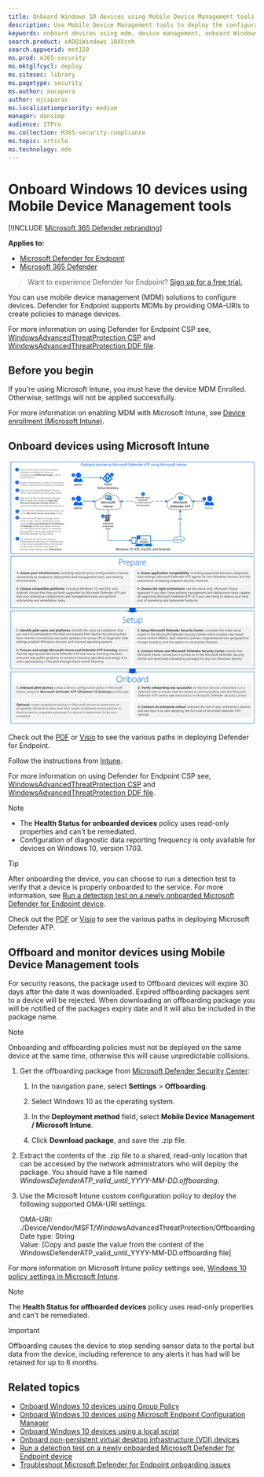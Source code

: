 ```yaml
---
title: Onboard Windows 10 devices using Mobile Device Management tools
description: Use Mobile Device Management tools to deploy the configuration package on devices so that they are onboarded to the service.
keywords: onboard devices using mdm, device management, onboard Windows ATP devices, onboard Microsoft Defender for Endpoint devices, mdm
search.product: eADQiWindows 10XVcnh
search.appverid: met150
ms.prod: m365-security
ms.mktglfcycl: deploy
ms.sitesec: library
ms.pagetype: security
ms.author: macapara
author: mjcaparas
ms.localizationpriority: medium
manager: dansimp
audience: ITPro
ms.collection: M365-security-compliance
ms.topic: article
ms.technology: mde
---
```


# Onboard Windows 10 devices using Mobile Device Management tools

[!INCLUDE [Microsoft 365 Defender rebranding](../../includes/microsoft-defender.md)]

**Applies to:**
- [Microsoft Defender for Endpoint](https://go.microsoft.com/fwlink/p/?linkid=2154037)
- [Microsoft 365 Defender](https://go.microsoft.com/fwlink/p/?linkid=2118804)

>Want to experience Defender for Endpoint? [Sign up for a free trial.](https://www.microsoft.com/microsoft-365/windows/microsoft-defender-atp?ocid=docs-wdatp-configureendpointsmdm-abovefoldlink)

You can use mobile device management (MDM) solutions to configure devices. Defender for Endpoint supports MDMs by providing OMA-URIs to create policies to manage devices.

For more information on using Defender for Endpoint CSP see, [WindowsAdvancedThreatProtection CSP](https://msdn.microsoft.com/library/windows/hardware/mt723296(v=vs.85).aspx) and [WindowsAdvancedThreatProtection DDF file](https://msdn.microsoft.com/library/windows/hardware/mt723297(v=vs.85).aspx).

## Before you begin
If you're using Microsoft Intune, you must have the device MDM Enrolled. Otherwise, settings will not be applied successfully. 

For more information on enabling MDM with Microsoft Intune, see [Device enrollment (Microsoft Intune)](https://docs.microsoft.com/mem/intune/enrollment/device-enrollment).

## Onboard devices using Microsoft Intune

[![Image of the PDF showing onboarding devices to Defender for Endpoint using Microsoft Intune](images/onboard-intune.png) ](images/onboard-intune-big.png#lightbox)

Check out the [PDF](https://github.com/MicrosoftDocs/windows-itpro-docs/raw/public/windows/security/threat-protection/microsoft-defender-atp/downloads/mdatp-deployment-strategy.pdf)  or  [Visio](https://github.com/MicrosoftDocs/windows-itpro-docs/raw/public/windows/security/threat-protection/microsoft-defender-atp/downloads/mdatp-deployment-strategy.vsdx) to see the various paths in deploying Defender for Endpoint. 

Follow the instructions from [Intune](https://docs.microsoft.com/intune/advanced-threat-protection).

For more information on using Defender for Endpoint CSP see, [WindowsAdvancedThreatProtection CSP](https://msdn.microsoft.com/library/windows/hardware/mt723296(v=vs.85).aspx) and [WindowsAdvancedThreatProtection DDF file](https://msdn.microsoft.com/library/windows/hardware/mt723297(v=vs.85).aspx).


> [!NOTE]
> - The **Health Status for onboarded devices** policy uses read-only properties and can't be remediated.
> - Configuration of diagnostic data reporting frequency is only available for devices on Windows 10, version 1703.


>[!TIP]
> After onboarding the device, you can choose to run a detection test to verify that a device is properly onboarded to the service. For more information, see [Run a detection test on a newly onboarded Microsoft Defender for Endpoint device](run-detection-test.md).


Check out the [PDF](https://github.com/MicrosoftDocs/windows-itpro-docs/raw/public/windows/security/threat-protection/microsoft-defender-atp/downloads/mdatp-deployment-strategy.pdf)  or  [Visio](https://github.com/MicrosoftDocs/windows-itpro-docs/raw/public/windows/security/threat-protection/microsoft-defender-atp/downloads/mdatp-deployment-strategy.vsdx) to see the various paths in deploying Microsoft Defender ATP. 

## Offboard and monitor devices using Mobile Device Management tools
For security reasons, the package used to Offboard devices will expire 30 days after the date it was downloaded. Expired offboarding packages sent to a device will be rejected. When downloading an offboarding package you will be notified of the packages expiry date and it will also be included in the package name.

> [!NOTE]
> Onboarding and offboarding policies must not be deployed on the same device at the same time, otherwise this will cause unpredictable collisions.

1. Get the offboarding package from [Microsoft Defender Security Center](https://securitycenter.windows.com/):

   1. In the navigation pane, select **Settings** > **Offboarding**.

   1. Select Windows 10 as the operating system.

   1. In the **Deployment method** field, select **Mobile Device Management / Microsoft Intune**.
    
   1. Click **Download package**, and save the .zip file.

2. Extract the contents of the .zip file to a shared, read-only location that can be accessed by the network administrators who will deploy the package. You should have a file named *WindowsDefenderATP_valid_until_YYYY-MM-DD.offboarding*.

3. Use the Microsoft Intune custom configuration policy to deploy the following supported OMA-URI settings.

      OMA-URI: ./Device/Vendor/MSFT/WindowsAdvancedThreatProtection/Offboarding<br/>
      Date type: String<br/>
      Value: [Copy and paste the value from the content of the WindowsDefenderATP_valid_until_YYYY-MM-DD.offboarding file]

For more information on Microsoft Intune policy settings see, [Windows 10 policy settings in Microsoft Intune](https://docs.microsoft.com/intune/deploy-use/windows-10-policy-settings-in-microsoft-intune).


> [!NOTE]
> The **Health Status for offboarded devices** policy uses read-only properties and can't be remediated.

> [!IMPORTANT]
> Offboarding causes the device to stop sending sensor data to the portal but data from the device, including reference to any alerts it has had will be retained for up to 6 months.

## Related topics
- [Onboard Windows 10 devices using Group Policy](configure-endpoints-gp.md)
- [Onboard Windows 10 devices using Microsoft Endpoint Configuration Manager](configure-endpoints-sccm.md)
- [Onboard Windows 10 devices using a local script](configure-endpoints-script.md)
- [Onboard non-persistent virtual desktop infrastructure (VDI) devices](configure-endpoints-vdi.md)
- [Run a detection test on a newly onboarded Microsoft Defender for Endpoint device](run-detection-test.md)
- [Troubleshoot Microsoft Defender for Endpoint onboarding issues](troubleshoot-onboarding.md)
